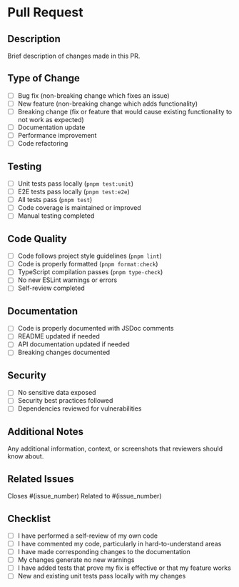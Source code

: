 # Pull Request

## Description
Brief description of changes made in this PR.

## Type of Change
- [ ] Bug fix (non-breaking change which fixes an issue)
- [ ] New feature (non-breaking change which adds functionality)
- [ ] Breaking change (fix or feature that would cause existing functionality to not work as expected)
- [ ] Documentation update
- [ ] Performance improvement
- [ ] Code refactoring

## Testing
- [ ] Unit tests pass locally (`pnpm test:unit`)
- [ ] E2E tests pass locally (`pnpm test:e2e`)
- [ ] All tests pass (`pnpm test`)
- [ ] Code coverage is maintained or improved
- [ ] Manual testing completed

## Code Quality
- [ ] Code follows project style guidelines (`pnpm lint`)
- [ ] Code is properly formatted (`pnpm format:check`)
- [ ] TypeScript compilation passes (`pnpm type-check`)
- [ ] No new ESLint warnings or errors
- [ ] Self-review completed

## Documentation
- [ ] Code is properly documented with JSDoc comments
- [ ] README updated if needed
- [ ] API documentation updated if needed
- [ ] Breaking changes documented

## Security
- [ ] No sensitive data exposed
- [ ] Security best practices followed
- [ ] Dependencies reviewed for vulnerabilities

## Additional Notes
Any additional information, context, or screenshots that reviewers should know about.

## Related Issues
Closes #(issue_number)
Related to #(issue_number)

## Checklist
- [ ] I have performed a self-review of my own code
- [ ] I have commented my code, particularly in hard-to-understand areas
- [ ] I have made corresponding changes to the documentation
- [ ] My changes generate no new warnings
- [ ] I have added tests that prove my fix is effective or that my feature works
- [ ] New and existing unit tests pass locally with my changes